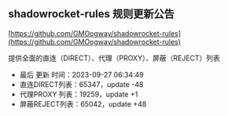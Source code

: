## shadowrocket-rules 规则更新公告

[https://github.com/GMOogway/shadowrocket-rules](https://github.com/GMOogway/shadowrocket-rules)

提供全面的直连（DIRECT）、代理（PROXY）、屏蔽（REJECT）列表
- 最后 更新 时间：2023-09-27 06:34:49
- 直连DIRECT列表：65347，update -48
- 代理PROXY 列表：19259，update +1
- 屏蔽REJECT列表：65042，update +48